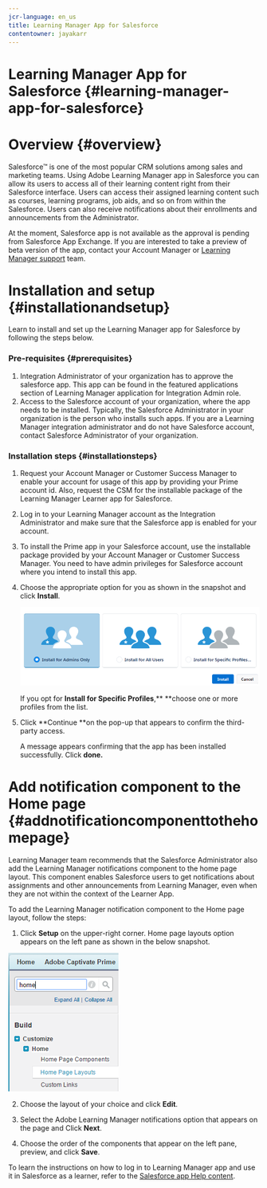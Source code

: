 ```yaml
---
jcr-language: en_us
title: Learning Manager App for Salesforce
contentowner: jayakarr
---
```



# Learning Manager App for Salesforce {#learning-manager-app-for-salesforce}

# Overview {#overview}

Salesforce™&nbsp;is one of the most popular CRM solutions among sales and marketing teams. Using Adobe Learning Manager app in Salesforce you can allow its users to access all of their learning content right from their Salesforce interface. Users can access their assigned learning content such as courses, learning programs, job aids, and so on from within the Salesforce. Users can also receive notifications about their enrollments and announcements from the Administrator.&nbsp;

At the moment, Salesforce app is not available as the approval is pending from Salesforce App Exchange. If you are interested to take a preview of beta version of the app, contact your Account Manager or [Learning Manager support](../../../../in/contact/enterprise-support.other.md#captivate-prime) team.&nbsp;

# Installation and setup {#installationandsetup}

Learn to install and set up the Learning Manager app for Salesforce by following the steps below.&nbsp;

### Pre-requisites {#prerequisites}

1. Integration Administrator of your organization has to approve the salesforce app. This app can be found in the featured applications section of Learning Manager application for Integration Admin role.&nbsp;
1. Access to the Salesforce account of your organization, where the app needs to be installed. Typically, the Salesforce Administrator in your organization is the person who installs such apps. If you are a Learning Manager integration administrator and do not have Salesforce account, contact Salesforce Administrator of your organization.&nbsp;

### Installation steps {#installationsteps}

1. Request your Account Manager or Customer Success Manager to enable your account for usage of this app by providing your Prime account id. Also, request the CSM for the installable package of the Learning Manager Learner app for Salesforce.  

1. Log in to your Learning Manager account as the Integration Administrator and make sure that the Salesforce app is enabled for your account.  

1. To install the Prime app in your Salesforce account, use the installable package provided by your Account Manager or Customer Success Manager. You need to have admin privileges for Salesforce account where you intend to install this app.  

1. Choose the appropriate option for you as shown in the snapshot and click **Install**.&nbsp;

   ![](assets/install-options.png)

   If you opt for **Install for Specific Profiles**,**&nbsp;**choose one or more profiles from the list.&nbsp;

1. Click **Continue **on the pop-up that appears to confirm the third-party access.&nbsp;

   A message appears confirming that the app has been installed successfully. Click **done.&nbsp;**

# Add notification component to the Home page {#addnotificationcomponenttothehomepage}

Learning Manager team recommends that the Salesforce Administrator also add the Learning Manager notifications component to the home page layout. This component enables Salesforce users to get notifications about assignments and other announcements from Learning Manager, even when they are not within the context of the Learner App.

To add the Learning Manager notification component to the Home page layout, follow the steps:&nbsp;

1. Click&nbsp;**Setup**&nbsp;on the upper-right corner. Home page layouts option appears on the left pane as shown in the below snapshot.&nbsp;

![](assets/homepage-component.png)

2. Choose the layout of your choice and click&nbsp;**Edit**.&nbsp;

3. Select the Adobe Learning Manager notifications option that appears on the page and Click **Next**.&nbsp;

4. Choose the order of the components that appear on the left pane, preview, and click **Save**.&nbsp;

To learn the instructions on how to log in to Learning Manager app and use it in Salesforce as a learner, refer to the [Salesforce app Help content](../../learners/feature-summary/sfdc-app.md).&nbsp;
